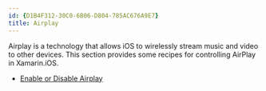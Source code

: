 ```yaml
---
id: {D1B4F312-30C0-6B06-D804-785AC676A9E7}  
title: Airplay  
---
```


Airplay is a technology that allows iOS to wirelessly stream music and video
to other devices. This section provides some recipes for controlling AirPlay in
Xamarin.iOS.

-   [Enable or Disable Airplay](/recipes/ios/media/airplay/enable_or_disable_airplay)